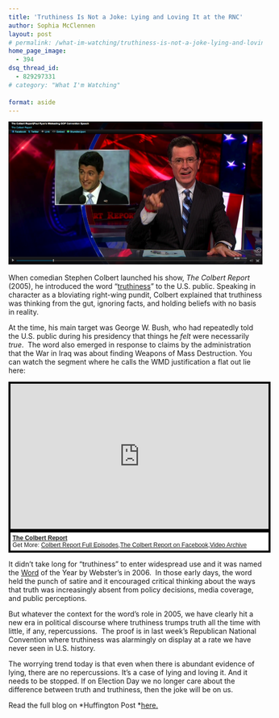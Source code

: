 ```yaml
---
title: 'Truthiness Is Not a Joke: Lying and Loving It at the RNC'
author: Sophia McClennen
layout: post
# permalink: /what-im-watching/truthiness-is-not-a-joke-lying-and-loving-it-at-the-rnc/
home_page_image:
  - 394
dsq_thread_id:
  - 829297331
# category: "What I'm Watching"
 
format: aside
---
```


![](/assets/img/colbert-ryan2.png)

When comedian Stephen Colbert launched his show, *The Colbert Report* (2005), he introduced the word &#8220;<a href="http://www.colbertnation.com/the-colbert-report-videos/24039/october-17-2005/the-word---truthiness" target="_hplink">truthiness</a>&#8221; to the U.S. public. Speaking in character as a bloviating right-wing pundit, Colbert explained that truthiness was thinking from the gut, ignoring facts, and holding beliefs with no basis in reality.

At the time, his main target was George W. Bush, who had repeatedly told the U.S. public during his presidency that things he *felt* were necessarily *true*.  The word also emerged in response to claims by the administration that the War in Iraq was about finding Weapons of Mass Destruction. You can watch the segment where he calls the WMD justification a flat out lie here:

<div style="background-color:#000000;width:520px;"><div style="padding:4px;"><iframe src="http://media.mtvnservices.com/embed/mgid:arc:video:comedycentral.com:03c2d598-ed01-11e0-aca6-0026b9414f30" width="512" height="288" frameborder="0"></iframe><p style="text-align:left;background-color:#FFFFFF;padding:4px;margin-top:4px;margin-bottom:0px;font-family:Arial, Helvetica, sans-serif;font-size:12px;"><b><a href="http://thecolbertreport.cc.com/">The Colbert Report</a></b><br/>Get More: <a href="http://thecolbertreport.cc.com/full-episodes">Colbert Report Full Episodes</a>,<a href="https://www.facebook.com/thecolbertreport">The Colbert Report on Facebook</a>,<a href="http://thecolbertreport.cc.com/videos">Video Archive</a></p></div></div>

It didn&#8217;t take long for &#8220;truthiness&#8221; to enter widespread use and it was named the [Word][1] of the Year by Webster&#8217;s in 2006.  In those early days, the word held the punch of satire and it encouraged critical thinking about the ways that truth was increasingly absent from policy decisions, media coverage, and public perceptions.

But whatever the context for the word&#8217;s role in 2005, we have clearly hit a new era in political discourse where truthiness trumps truth all the time with little, if any, repercussions.  The proof is in last week&#8217;s Republican National Convention where truthiness was alarmingly on display at a rate we have never seen in U.S. history.

The worrying trend today is that even when there is abundant evidence of lying, there are no repercussions. It&#8217;s a case of lying and loving it. And it needs to be stopped. If on Election Day we no longer care about the difference between truth and truthiness, then the joke will be on us.

Read the full blog on *Huffington Post *[here.][2]

 [1]: <a href="http://www.merriam-webster.com/info/06words.htm" target="_hplink">
 [2]: http://www.huffingtonpost.com/sophia-a-mcclennen/truthiness-is-not-a-joke_b_1849256.html?utm_hp_ref=politics
